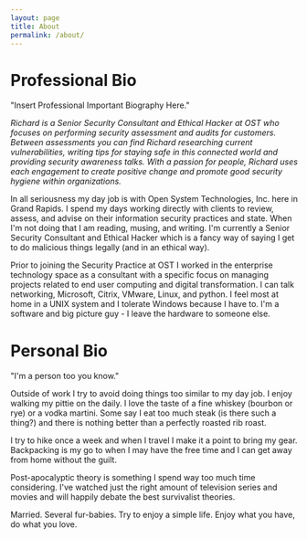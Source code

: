 ```yaml
---
layout: page
title: About
permalink: /about/
---
```


# Professional Bio

"Insert Professional Important Biography Here."

*Richard is a Senior Security Consultant and Ethical Hacker at OST who focuses on performing security assessment and audits for customers. Between assessments you can find Richard researching current vulnerabilities, writing tips for staying safe in this connected world and providing security awareness talks. With a passion for people, Richard uses each engagement to create positive change and promote good security hygiene within organizations.*

In all seriousness my day job is with Open System Technologies, Inc. here in Grand Rapids. I spend my days working directly with clients to review, assess, and advise on their information security practices and state. When I'm not doing that I am reading, musing, and writing. I'm currently a Senior Security Consultant and Ethical Hacker which is a fancy way of saying I get to do malicious things legally (and in an ethical way).

Prior to joining the Security Practice at OST I worked in the enterprise technology space as a consultant with a specific focus on managing projects related to end user computing and digital transformation. I can talk networking, Microsoft, Citrix, VMware, Linux, and python. I feel most at home in a UNIX system and I tolerate Windows because I have to. I'm a software and big picture guy - I leave the hardware to someone else.

# Personal Bio

"I'm a person too you know."

Outside of work I try to avoid doing things too similar to my day job. I enjoy walking my pittie on the daily. I love the taste of a fine whiskey (bourbon or rye) or a vodka martini. Some say I eat too much steak (is there such a thing?) and there is nothing better than a perfectly roasted rib roast.

I try to hike once a week and when I travel I make it a point to bring my gear. Backpacking is my go to when I may have the free time and I can get away from home without the guilt.

Post-apocalyptic theory is something I spend way too much time considering. I've watched just the right amount of television series and movies and will happily debate the best survivalist theories.

Married. Several fur-babies. Try to enjoy a simple life. Enjoy what you have, do what you love.
